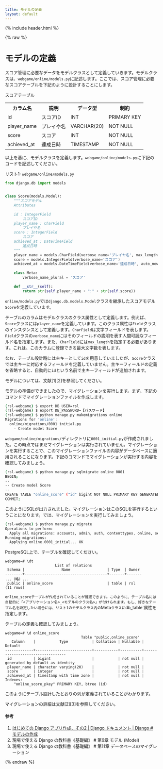```yaml
---
title: モデルの定義
layout: default
---
```


{% include header.html %}

{% raw %}

# モデルの定義

スコア管理に必要なデータをモデルクラスとして定義していきます。モデルクラスは、`webgame/online/models.py`に記述します。ここでは、スコア管理に必要なスコアテーブルを下記のように設計することにします。

スコアテーブル
<table>
    <tr><th>カラム名</th><th>説明</th><th>データ型</th><th>制約</th></tr>
    <tr><td>id</td><td>スコアID</td><td>INT</td><td>PRIMARY KEY</td></tr>
    <tr><td>player_name</td><td>プレイや名</td><td>VARCHAR(20)</td><td>NOT NULL</td></tr>
    <tr><td>score</td><td>スコア</td><td>INT</td><td>NOT NULL</td></tr>
    <tr><td>achieved_at</td><td>達成日時</td><td>TIMESTAMP</td><td>NOT NULL</td></tr>
</table>

以上を基に、モデルクラスを定義します。`webgame/online/models.py`に下記のコードを記述してください。

リスト1: `webgame/online/models.py`
```py
from django.db import models


class Score(models.Model):
    """スコアモデル
    Attributes
    ----------
    id : IntegerField
        スコアID
    player_name : CharField
        プレイや名
    score : IntegerField
        スコア
    achieved_at : DateTimeField
        達成日時
    """
    player_name = models.CharField(verbose_name='プレイヤ名', max_length=20)
    score = models.IntegerField(verbose_name='スコア')
    achieved_at = models.DateTimeField(verbose_name='達成日時', auto_now_add=True)
 
    class Meta:
        verbose_name_plural = 'スコア'
 
    def __str__(self):
        return str(self.player_name + ":" + str(self.score))
```

`online/models.py`では`django.db.models.Model`クラスを継承したスコアモデル`Score`を定義しています。

テーブルのカラムはモデルクラスのクラス属性として定義します。例えば、`Score`クラスには`player_name`を定義しています。このクラス属性は`Field`クラスのインスタンスとして定義します。`CharField`は文字フィールドを表します。`Field`クラスの`verbose_name`にはそのフィールドの説明を表す人間可読なフィールド名を指定します。また、`CharField`には`max_length`を指定する必要があります。これは、このカラムに登録できる最大文字数を表します。

なお、テーブル設計時には主キーとして`id`を用意していましたが、`Score`クラスでは主キーに対応するフィールドを定義していません。主キーフィールドの定義を省略すると、自動的に`id`という名前で主キーフィールドが追加されます。

モデルについては、文献[1][2]を参照してください。

モデルの準備ができましたので、マイグレーションを実行します。まず、下記のコマンドでマイグレーションファイルを作成します。

```bash
(rsl-webgame) $ export DB_USER=rsl
(rsl-webgame) $ export DB_PASSWORD=【パスワード】
(rsl-webgame) $ python manage.py makemigrations online
Migrations for 'online':
  online/migrations/0001_initial.py
    - Create model Score
```

`webgame/online/migrations/`ディレクトリに`0001_initial.py`が作成されました。この時点ではまだマイグレーションは実行されていません。マイグレーションを実行することで、このマイグレーションファイルの内容がデータベースに適用されることになります。下記のコマンドでマイグレーションが実行する内容を確認してみましょう。

```bash
(rsl-webgame) $ python manage.py sqlmigrate online 0001
BEGIN;
--
-- Create model Score
--
CREATE TABLE "online_score" ("id" bigint NOT NULL PRIMARY KEY GENERATED BY DEFAULT AS IDENTITY, "player_name" varchar(20) NOT NULL, "score" integer NOT NULL, "achieved_at" timestamp with time zone NOT NULL);
COMMIT;
```

このようにSQLが出力されました。マイグレーションはこのSQLを実行するということになります。では、マイグレーションを実行してみましょう。

```bash
(rsl-webgame) $ python manage.py migrate
Operations to perform:
  Apply all migrations: accounts, admin, auth, contenttypes, online, sessions
Running migrations:
  Applying online.0001_initial... OK
```

PostgreSQL上で、テーブルを確認してください。

```pgsql
webgame=# \dt
                       List of relations
 Schema |                 Name                 | Type  | Owner
--------+--------------------------------------+-------+-------
...（略）...
 public | online_score                         | table | rsl
(11 rows)
```

`online_scoreテーブルが作成されていることが確認できます。このように、テーブル名には自動的に「<アプリケーション名>_<モデルのクラス名>」が付けられます。もし、好きなテーブル名を設定したい場合には、リスト1のモデルクラス内の`Meta`クラスに`db_table`属性を指定します。

テーブルの定義も確認してみましょう。

```pgsql
webgame=# \d online_score
                                   Table "public.online_score"
   Column    |           Type           | Collation | Nullable |             Default
-------------+--------------------------+-----------+----------+----------------------------------
 id          | bigint                   |           | not null | generated by default as identity
 player_name | character varying(20)    |           | not null |
 score       | integer                  |           | not null |
 achieved_at | timestamp with time zone |           | not null |
Indexes:
    "online_score_pkey" PRIMARY KEY, btree (id)
```

このようにテーブル設計したとおりの列が定義されていることがわかります。

マイグレーションの詳細は文献[2][3]を参照してください。

#### 参考
1. [はじめての Django アプリ作成、その2 \| Django ドキュメント \| Django # モデルの作成](https://docs.djangoproject.com/ja/4.1/intro/tutorial02/#creating-models)
1. 現場で使える Django の教科書《基礎編》 # 第6章 モデル (Model)
1. 現場で使える Django の教科書《基礎編》 # 第11章 データベースのマイグレーション

{% endraw %}
